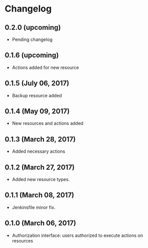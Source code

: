 # Changelog

## 0.2.0 (upcoming)

* Pending changelog

## 0.1.6 (upcoming)

* Actions added for new resource

## 0.1.5 (July 06, 2017)

* Backup resource added

## 0.1.4 (May 09, 2017)

* New resources and actions added

## 0.1.3 (March 28, 2017)

* Added necessary actions

## 0.1.2 (March 27, 2017)

* Added  new resource types.

## 0.1.1 (March 08, 2017)

* Jenkinsfile minor fix.

## 0.1.0 (March 06, 2017)

* Authorization interface: users authorized to execute actions on resources
